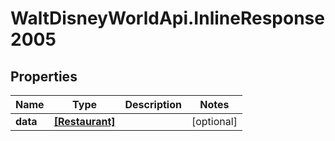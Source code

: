 # WaltDisneyWorldApi.InlineResponse2005

## Properties
Name | Type | Description | Notes
------------ | ------------- | ------------- | -------------
**data** | [**[Restaurant]**](Restaurant.md) |  | [optional] 


